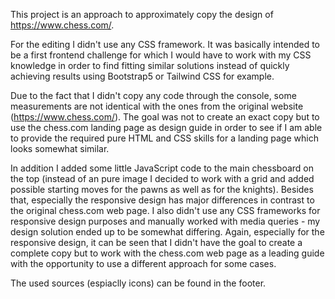 This project is an approach to approximately copy the design of https://www.chess.com/.

For the editing I didn't use any CSS framework. It was basically intended to be a first frontend challenge for which I would have to work with my CSS knowledge in order to find fitting similar solutions instead of quickly achieving results using Bootstrap5 or Tailwind CSS for example.

Due to the fact that I didn't copy any code through the console, some measurements are not identical with the ones from the original website (https://www.chess.com/). The goal was not to create an exact copy but to use the chess.com landing page as design guide in order to see if I am able to provide the required pure HTML and CSS skills for a landing page which looks somewhat similar.

In addition I added some little JavaScript code to the main chessboard on the top (instead of an pure image I decided to work with a grid and added possible starting moves for the pawns as well as for the knights). Besides that, especially the responsive design has major differences in contrast to the original chess.com web page. I also didn't use any CSS frameworks for responsive design purposes and manually worked with media queries - my design solution ended up to be somewhat differing. Again, especially for the responsive design, it can be seen that I didn't have the goal to create a complete copy but to work with the chess.com web page as a leading guide with the opportunity to use a different approach for some cases. 

The used sources (espiaclly icons) can be found in the footer.

